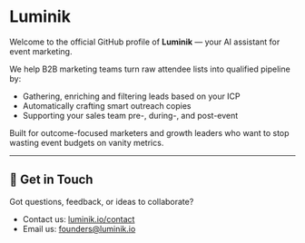# Luminik

Welcome to the official GitHub profile of **Luminik** — your AI assistant for event marketing.

We help B2B marketing teams turn raw attendee lists into qualified pipeline by:
- Gathering, enriching and filtering leads based on your ICP
- Automatically crafting smart outreach copies
- Supporting your sales team pre-, during-, and post-event

Built for outcome-focused marketers and growth leaders who want to stop wasting event budgets on vanity metrics.

---

## 🔗 Get in Touch

Got questions, feedback, or ideas to collaborate?

- Contact us: [luminik.io/contact](https://www.luminik.io/contact)
- Email us: [founders@luminik.io](mailto:founders@luminik.io)
